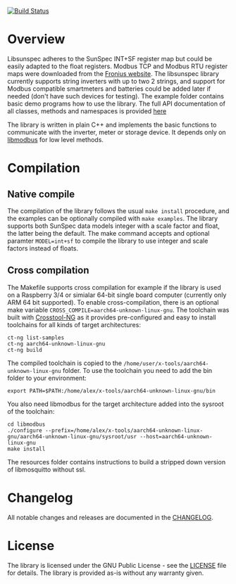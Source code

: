[![Build Status](https://travis-ci.com/ahpohl/libsunspec.svg?branch=master)](https://travis-ci.com/ahpohl/libsunspec)
# Overview

Libsunspec adheres to the SunSpec INT+SF register map but could be easily adapted to the float registers. Modbus TCP and Modbus RTU register maps were downloaded from the [Fronius website](https://www.fronius.com/en/solar-energy/installers-partners/technical-data/all-products/system-monitoring/open-interfaces/modbus-tcp). The libsunspec library currently supports string inverters with up to two 2 strings, and support for Modbus compatible smartmeters and batteries could be added later if needed (don't have such devices for testing). The example folder contains basic demo programs how to use the library. The full API documentation of all classes, methods and namespaces is provided [here]((https://ahpohl.github.io/libsunspec/))

The library is written in plain C++ and implements the basic functions to communicate with the inverter, meter or storage device. It depends only on [libmodbus](https://libmodbus.org/) for low level methods.

# Compilation

## Native compile

The compilation of the library follows the usual `make install` procedure, and the examples can be optionally compiled with `make examples`. The library supports both SunSpec data models integer with a scale factor and float, the latter being the default. The make command accepts and optional paramter `MODEL=int+sf` to compile the library to use integer and scale factors instead of floats. 

## Cross compilation

The Makefile supports cross compilation for example if the library is used on a Raspberry 3/4 or simialar 64-bit single board computer (currently only ARM 64 bit supported). To enable cross-compilation, there is an optional make variable `CROSS_COMPILE=aarch64-unknown-linux-gnu`. The toolchain was built with [Crosstool-NG](https://crosstool-ng.github.io/) as it provides pre-configured and easy to install toolchains for all kinds of target architectures:

```
ct-ng list-samples
ct-ng aarch64-unknown-linux-gnu
ct-ng build
```

The compiled toolchain is copied to the `/home/user/x-tools/aarch64-unknown-linux-gnu` folder. To use the toolchain you need to add the bin folder to your environment:

```
export PATH=$PATH:/home/alex/x-tools/aarch64-unknown-linux-gnu/bin
```

You also need libmodbus for the target architecture added into the sysroot of the toolchain:

```
cd libmodbus
./configure --prefix=/home/alex/x-tools/aarch64-unknown-linux-gnu/aarch64-unknown-linux-gnu/sysroot/usr --host=aarch64-unknown-linux-gnu
make install
```

The resources folder contains instructions to build a stripped down version of libmosquitto without ssl.

# Changelog

All notable changes and releases are documented in the [CHANGELOG](CHANGELOG.md).

# License

The library is licensed under the GNU Public License - see the [LICENSE](LICENSE) file for details. The library is provided as-is without any warranty given.
